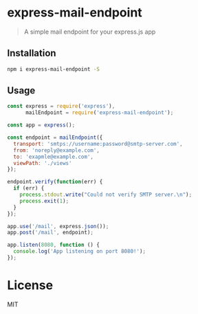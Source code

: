 # express-mail-endpoint

> A simple mail endpoint for your express.js app

## Installation

```sh
npm i express-mail-endpoint -S
```

## Usage

```js
const express = require('express'),
      mailEndpoint = require('express-mail-endpoint');

const app = express();

const endpoint = mailEndpoint({
  transport: 'smtps://username:password@smtp-server.com',
  from: 'noreply@example.com',
  to: 'exapmle@example.com',
  viewPath: './views'
});

endpoint.verify(function(err) {
  if (err) {
    process.stdout.write("Could not verify SMTP server.\n");
    process.exit(1);
  }
});

app.use('/mail', express.json());
app.post('/mail', endpoint);

app.listen(8080, function () {
  console.log('App listening on port 8080!');
});
```

# License

MIT


